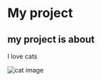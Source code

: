 # My project
## my project is about 

I love cats 

![cat image](https://www.google.com/url?sa=i&rct=j&q=&esrc=s&source=imgres&cd=&cad=rja&uact=8&ved=2ahUKEwiAjafnu9vpAhWy0KYKHU2hAZwQjRx6BAgBEAQ&url=http%3A%2F%2Fgazeta-otradnoe.ru%2Fspasennyj-ot-ruk-zhivoderki-iz-otradnogo-kotenok-tomas-obrel-novyj-dom%2F&psig=AOvVaw2kp9N6bV1z23AadFSyf5KF&ust=1590923980261337)
